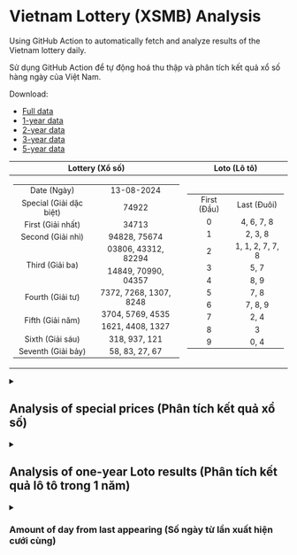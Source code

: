 # Vietnam Lottery (XSMB) Analysis

Using GitHub Action to automatically fetch and analyze results of the Vietnam lottery daily.

Sử dụng GitHub Action để tự động hoá thu thập và phân tích kết quả xổ số hàng ngày của Việt Nam.

Download:

* [Full data](https://raw.githubusercontent.com/khiemdoan/vietnam-lottery-xsmb-analysis/main/results/xsmb.csv)
* [1-year data](https://raw.githubusercontent.com/khiemdoan/vietnam-lottery-xsmb-analysis/main/results/xsmb_1_year.csv)
* [2-year data](https://raw.githubusercontent.com/khiemdoan/vietnam-lottery-xsmb-analysis/main/results/xsmb_2_year.csv)
* [3-year data](https://raw.githubusercontent.com/khiemdoan/vietnam-lottery-xsmb-analysis/main/results/xsmb_3_year.csv)
* [5-year data](https://raw.githubusercontent.com/khiemdoan/vietnam-lottery-xsmb-analysis/main/results/xsmb_5_year.csv)

| Lottery (Xổ số) | Loto (Lô tô) |
| :------------: | :----------: |
| <table><tr><td>Date (Ngày)</td><td>13-08-2024</td></tr><tr><td>Special (Giải dặc biệt)</td><td>74922</td></tr><tr><td>First (Giải nhất)</td><td>34713</td></tr><tr><td>Second (Giải nhì)</td><td>94828, 75674</td></tr><tr><td rowspan="2">Third (Giải ba)</td><td>03806, 43312, 82294</td></tr><tr><td>14849, 70990, 04357</td></tr><tr><td>Fourth (Giải tư)</td><td>7372, 7268, 1307, 8248</td></tr><tr><td rowspan="2">Fifth (Giải năm)</td><td>3704, 5769, 4535</td></tr><tr><td>1621, 4408, 1327</td></tr><tr><td>Sixth (Giải sáu)</td><td>318, 937, 121</td></tr><tr><td>Seventh (Giải bảy)</td><td>58, 83, 27, 67</td></tr></table> | <table><tr><td>First (Đầu)</td><td>Last (Đuôi)</td></tr><tr><td>0</td><td>4, 6, 7, 8</td></tr><tr><td>1</td><td>2, 3, 8</td></tr><tr><td>2</td><td>1, 1, 2, 7, 7, 8</td></tr><tr><td>3</td><td>5, 7</td></tr><tr><td>4</td><td>8, 9</td></tr><tr><td>5</td><td>7, 8</td></tr><tr><td>6</td><td>7, 8, 9</td></tr><tr><td>7</td><td>2, 4</td></tr><tr><td>8</td><td>3</td></tr><tr><td>9</td><td>0, 4</td></tr></table> |

<details>
  <summary><h2>Analysis of special prices (Phân tích kết quả xổ số)</h2></summary>
  <h3>Amount of day from last appearing (Số ngày từ lần xuất hiện cuối cùng)</h3>

  ![Delta](images/special_delta.jpg)

  <h3>Top 10 amount of day from last appearing (Top 10 số lâu chưa xuất hiện)</h3>

  ![Delta top 10](images/special_delta_top_10.jpg)
</details>

<details>
  <summary><h2>Analysis of one-year Loto results (Phân tích kết quả lô tô trong 1 năm)</h2></summary>

  Max: 130. Min: 64.

  Mean: 97.74. Standard deviation: 11.59.

  <h3>Detail (Chi tiết)</h3>

  ![Detail](images/heatmap.jpg)

  <h3>Top 10</h3>

  ![Top 10](images/top-10.jpg)

  <h3>Distribution (Phân bổ)</h3>

  ![Distribution](images/distribution.jpg)
</details>

<details>
  <summary><h3>Amount of day from last appearing (Số ngày từ lần xuất hiện cưới cùng)</h2></summary>

  ![Delta](images/delta.jpg)

  <h3>Top 10 amount of day from last appearing (Top 10 số lâu chưa xuất hiện)</h3>

  ![Delta top 10](images/delta_top_10.jpg)
</details>